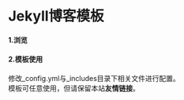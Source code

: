 Jekyll博客模板
================

#### 1.浏览
  

#### 2.模板使用
修改_config.yml与_includes目录下相关文件进行配置。  
模板可任意使用，但请保留本站**友情链接**。  





